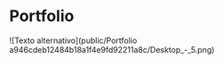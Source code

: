 # Portfolio
![Texto alternativo](public/Portfolio a946cdeb12484b18a1f4e9fd92211a8c/Desktop_-_5.png)
